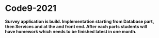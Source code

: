 # Code9-2021  

**Survey application is build. Implementation starting from Database part, then Services and at the and front end. After each parts students will have homework which needs to be finished latest in one month.** 

